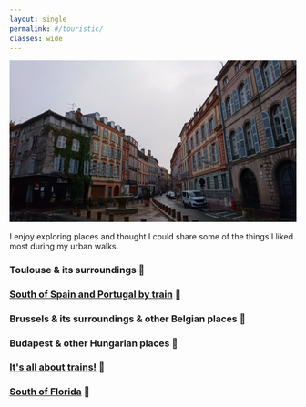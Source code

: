 ```yaml
---
layout: single
permalink: #/touristic/
classes: wide
---
```


<img src="/assets/images/Toulouse_rainy.jpg" alt="Touristic point"> 

I enjoy exploring places and thought I could share some of the things I liked most during my urban walks.

### Toulouse & its surroundings :cherry_blossom:

### <a href="/touristic/spain/" target="_blank"><b>South of Spain and Portugal by train</b></a> :dancer:<br> 

### Brussels & its surroundings & other Belgian places :beers:

<!-- ### [Brussels & its surroundings & other Belgian places](/_pages/_touristic/BXL/) -->

### Budapest & other Hungarian places :european_castle:
<!-- ### [Budapest & other Hungarian places](/_pages/_touristic/buda/) -->

### <a href="/touristic/trains/" target="_blank"><b>It's all about trains!</b></a> :monorail:<br> 

### <a href="/touristic/florida/" target="_blank"><b>South of Florida</b></a> :palm_tree:<br> 
